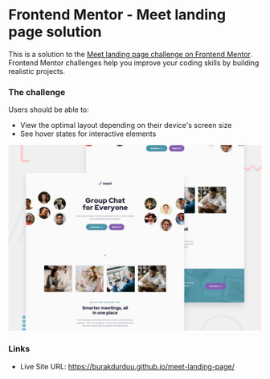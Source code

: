 # Frontend Mentor - Meet landing page solution

This is a solution to the [Meet landing page challenge on Frontend Mentor](https://www.frontendmentor.io/challenges/meet-landing-page-rbTDS6OUR). Frontend Mentor challenges help you improve your coding skills by building realistic projects.

### The challenge

Users should be able to:

- View the optimal layout depending on their device's screen size
- See hover states for interactive elements

![](./preview.jpg)

### Links

- Live Site URL: https://burakdurduu.github.io/meet-landing-page/
